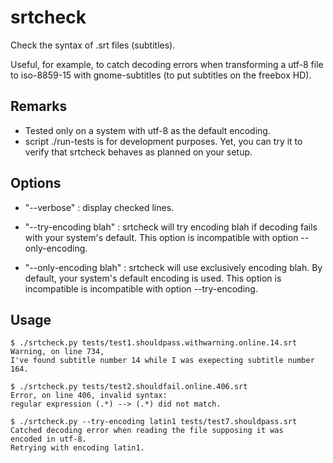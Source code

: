 # srtcheck #

Check the syntax of .srt files (subtitles).

Useful, for example, to catch decoding errors when
transforming a utf-8 file to iso-8859-15 with
gnome-subtitles (to put subtitles on the freebox HD).

## Remarks ##

- Tested only on a system with utf-8 as the default encoding.
- script ./run-tests is for development purposes. Yet, you can try it
  to verify that srtcheck behaves as planned on your setup.

## Options ##

- "--verbose" : display checked lines.

- "--try-encoding blah" : srtcheck will try encoding blah if decoding fails with
  your system's default. This option is incompatible with option --only-encoding.

- "--only-encoding blah" : srtcheck will use exclusively encoding blah. By default,
  your system's default encoding is used. This option is incompatible is incompatible
  with option --try-encoding.

## Usage ##

    $ ./srtcheck.py tests/test1.shouldpass.withwarning.online.14.srt 
    Warning, on line 734,
    I've found subtitle number 14 while I was exepecting subtitle number 164.

    $ ./srtcheck.py tests/test2.shouldfail.online.406.srt 
    Error, on line 406, invalid syntax:
    regular expression (.*) --> (.*) did not match.

    $ ./srtcheck.py --try-encoding latin1 tests/test7.shouldpass.srt 
    Catched decoding error when reading the file supposing it was
    encoded in utf-8.
    Retrying with encoding latin1.
